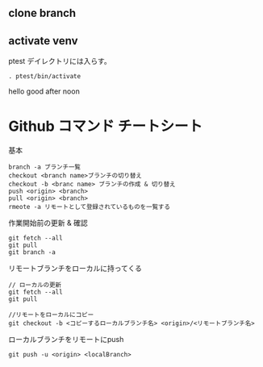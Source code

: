 ## clone branch

## activate venv

ptest デイレクトリには入らす。

`. ptest/bin/activate`

hello good after noon


# Github コマンド チートシート

基本
```
branch -a ブランチ一覧
checkout <branch name>ブランチの切り替え
checkout -b <branc name> ブランチの作成 & 切り替え
push <origin> <branch>
pull <origin> <branch>
rmeote -a リモートとして登録されているものを一覧する
```

作業開始前の更新 & 確認

```
git fetch --all 
git pull
git branch -a
```

リモートブランチをローカルに持ってくる
```
// ローカルの更新
git fetch --all 
git pull

//リモートをローカルにコピー
git checkout -b <コピーするローカルブランチ名> <origin>/<リモートブランチ名>
```

ローカルブランチをリモートにpush
```
git push -u <origin> <localBranch>
```
